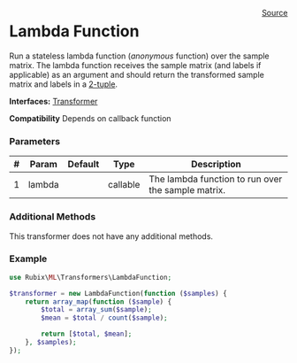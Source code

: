 <span style="float:right;"><a href="https://github.com/RubixML/RubixML/blob/master/src/Transformers/LambdaFunction.php">Source</a></span>

# Lambda Function
Run a stateless lambda function (*anonymous* function) over the sample matrix. The lambda function receives the sample matrix (and labels if applicable) as an argument and should return the transformed sample matrix and labels in a [2-tuple](../faq.md#what-is-a-tuple).

**Interfaces:** [Transformer](api.md#transformer)

**Compatibility** Depends on callback function

### Parameters
| # | Param | Default | Type | Description |
|---|---|---|---|---|
| 1 | lambda | | callable | The lambda function to run over the sample matrix. |

### Additional Methods
This transformer does not have any additional methods.

### Example
```php
use Rubix\ML\Transformers\LambdaFunction;

$transformer = new LambdaFunction(function ($samples) {
	return array_map(function ($sample) {
		$total = array_sum($sample);
		$mean = $total / count($sample);

		return [$total, $mean];
	}, $samples);
});
```